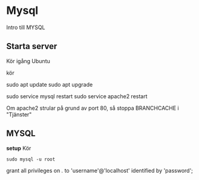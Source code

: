 # Mysql
Intro till MYSQL

## Starta server

Kör igång Ubuntu

kör

  sudo apt update
  sudo apt upgrade

  sudo service mysql restart
  sudo service apache2 restart
  
Om apache2 strular på grund av port 80, så stoppa BRANCHCACHE i "Tjänster" 


## MYSQL 

**setup**
Kör 

	sudo mysql -u root

grant all privileges on *.* to 'username'@'localhost' identified by 'password';
